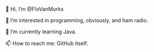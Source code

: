 👋 Hi, I’m @FloVanMurks

👀 I’m interested in programming, obviously, and ham radio.

🌱 I’m currently learning Java.

📫 How to reach me: GitHub itself.


<!---
FloVanMurks/FloVanMurks is a ✨ special ✨ repository because its `README.md` (this file) appears on your GitHub profile.
You can click the Preview link to take a look at your changes.
--->
